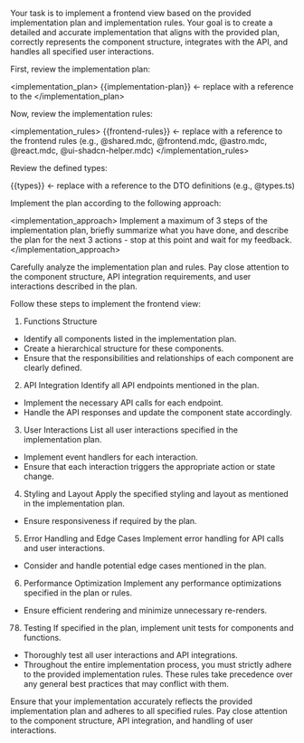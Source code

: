 Your task is to implement a frontend view based on the provided implementation
plan and implementation rules. Your goal is to create a detailed and accurate
implementation that aligns with the provided plan, correctly represents the
component structure, integrates with the API, and handles all specified user
interactions.

First, review the implementation plan:

<implementation_plan> {{implementation-plan}} <- replace with a reference to the
</implementation_plan>

Now, review the implementation rules:

<implementation_rules> {{frontend-rules}} <- replace with a reference to the
frontend rules (e.g., @shared.mdc, @frontend.mdc, @astro.mdc, @react.mdc,
@ui-shadcn-helper.mdc) </implementation_rules>

Review the defined types:

<types>
  {{types}} <- replace with a reference to the DTO definitions (e.g., @types.ts)
</types>

Implement the plan according to the following approach:

<implementation_approach> Implement a maximum of 3 steps of the implementation
plan, briefly summarize what you have done, and describe the plan for the next 3
actions - stop at this point and wait for my feedback.
</implementation_approach>

Carefully analyze the implementation plan and rules. Pay close attention to the
component structure, API integration requirements, and user interactions
described in the plan.

Follow these steps to implement the frontend view:

1. Functions Structure

- Identify all components listed in the implementation plan.
- Create a hierarchical structure for these components.
- Ensure that the responsibilities and relationships of each component are
  clearly defined.

2. API Integration Identify all API endpoints mentioned in the plan.

- Implement the necessary API calls for each endpoint.
- Handle the API responses and update the component state accordingly.

3. User Interactions List all user interactions specified in the implementation
   plan.

- Implement event handlers for each interaction.
- Ensure that each interaction triggers the appropriate action or state change.

4. Styling and Layout Apply the specified styling and layout as mentioned in the
   implementation plan.

- Ensure responsiveness if required by the plan.

5. Error Handling and Edge Cases Implement error handling for API calls and user
   interactions.

- Consider and handle potential edge cases mentioned in the plan.

6. Performance Optimization Implement any performance optimizations specified in
   the plan or rules.

- Ensure efficient rendering and minimize unnecessary re-renders.

78. Testing If specified in the plan, implement unit tests for components and
    functions.

- Thoroughly test all user interactions and API integrations.
- Throughout the entire implementation process, you must strictly adhere to the
  provided implementation rules. These rules take precedence over any general
  best practices that may conflict with them.

Ensure that your implementation accurately reflects the provided implementation
plan and adheres to all specified rules. Pay close attention to the component
structure, API integration, and handling of user interactions.
